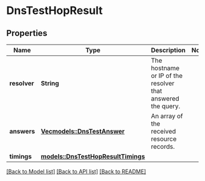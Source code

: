 # DnsTestHopResult

## Properties

Name | Type | Description | Notes
------------ | ------------- | ------------- | -------------
**resolver** | **String** | The hostname or IP of the resolver that answered the query. | 
**answers** | [**Vec<models::DnsTestAnswer>**](DnsTestAnswer.md) | An array of the received resource records. | 
**timings** | [**models::DnsTestHopResultTimings**](DnsTestHopResult_timings.md) |  | 

[[Back to Model list]](../README.md#documentation-for-models) [[Back to API list]](../README.md#documentation-for-api-endpoints) [[Back to README]](../README.md)


